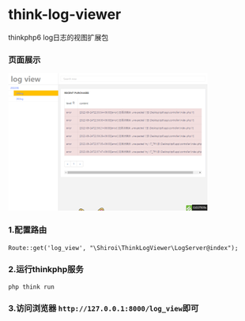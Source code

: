 # think-log-viewer
thinkphp6 log日志的视图扩展包

### 页面展示
<img src="https://raw.githubusercontent.com/hcr707305003/think-log-viewer/main/src/view/image/show.png" width="80%">

### 1.配置路由
~~~
Route::get('log_view', "\Shiroi\ThinkLogViewer\LogServer@index");
~~~

### 2.运行thinkphp服务
~~~ 
php think run
~~~

### 3.访问浏览器 `http://127.0.0.1:8000/log_view`即可
